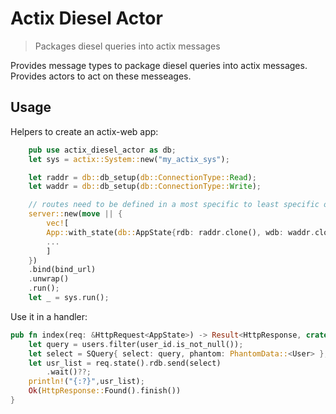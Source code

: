# Actix Diesel Actor
> Packages diesel queries into actix messages

Provides message types to package diesel queries into actix messages.
Provides actors to act on these messeages.

## Usage
Helpers to create an actix-web app:
```rust
    pub use actix_diesel_actor as db;
    let sys = actix::System::new("my_actix_sys");

    let raddr = db::db_setup(db::ConnectionType::Read);
    let waddr = db::db_setup(db::ConnectionType::Write);

    // routes need to be defined in a most specific to least specific order
    server::new(move || {
        vec![
        App::with_state(db::AppState{rdb: raddr.clone(), wdb: waddr.clone()})
        ...
        ]
    })
    .bind(bind_url)
    .unwrap()
    .run();
    let _ = sys.run();
```
Use it in a handler:
```rust
pub fn index(req: &HttpRequest<AppState>) -> Result<HttpResponse, crate::db::DbExecutorError> {
    let query = users.filter(user_id.is_not_null());
    let select = SQuery{ select: query, phantom: PhantomData::<User> };
    let usr_list = req.state().rdb.send(select)
        .wait()??;
    println!("{:?}",usr_list);
    Ok(HttpResponse::Found().finish())
}
```